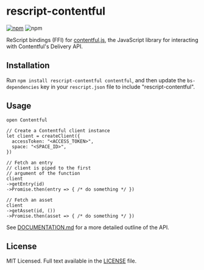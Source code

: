 # rescript-contentful

[![npm](https://img.shields.io/npm/v/rescript-contentful?color=%23CC3534&logo=npm)](https://www.npmjs.com/package/rescript-contentful)
![npm](https://img.shields.io/npm/dm/rescript-contentful)

ReScript bindings (FFI) for [contentful.js](https://github.com/contentful/contentful.js), the JavaScript library for interacting with Contentful's Delivery API.

## Installation
Run `npm install rescript-contentful contentful`, and then update the `bs-dependencies` key in your `rescript.json` file to include "rescript-contentful".

## Usage
```rescript
open Contentful

// Create a Contentful client instance
let client = createClient({
  accessToken: "<ACCESS_TOKEN>",
  space: "<SPACE_ID>",
})

// Fetch an entry
// client is piped to the first
// argument of the function
client
->getEntry(id)
->Promise.then(entry => { /* do something */ })

// Fetch an asset
client
->getAsset(id, ())
->Promise.then(asset => { /* do something */ })
```

See [DOCUMENTATION.md](https://github.com/arafatamim/rescript-contentful/blob/main/DOCUMENTATION.md) for a more detailed outline of the API.

## License
MIT Licensed. Full text available in the [LICENSE](https://github.com/arafatamim/rescript-contentful/blob/main/LICENSE) file.
